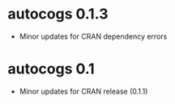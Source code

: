 # autocogs 0.1.3

- Minor updates for CRAN dependency errors

# autocogs 0.1

- Minor updates for CRAN release (0.1.1)
